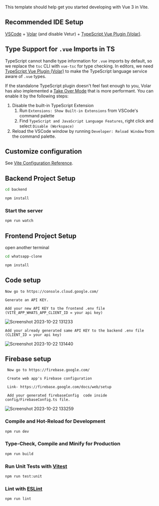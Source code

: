 This template should help get you started developing with Vue 3 in Vite.

## Recommended IDE Setup

[VSCode](https://code.visualstudio.com/) + [Volar](https://marketplace.visualstudio.com/items?itemName=Vue.volar) (and disable Vetur) + [TypeScript Vue Plugin (Volar)](https://marketplace.visualstudio.com/items?itemName=Vue.vscode-typescript-vue-plugin).

## Type Support for `.vue` Imports in TS

TypeScript cannot handle type information for `.vue` imports by default, so we replace the `tsc` CLI with `vue-tsc` for type checking. In editors, we need [TypeScript Vue Plugin (Volar)](https://marketplace.visualstudio.com/items?itemName=Vue.vscode-typescript-vue-plugin) to make the TypeScript language service aware of `.vue` types.

If the standalone TypeScript plugin doesn't feel fast enough to you, Volar has also implemented a [Take Over Mode](https://github.com/johnsoncodehk/volar/discussions/471#discussioncomment-1361669) that is more performant. You can enable it by the following steps:

1. Disable the built-in TypeScript Extension
    1) Run `Extensions: Show Built-in Extensions` from VSCode's command palette
    2) Find `TypeScript and JavaScript Language Features`, right click and select `Disable (Workspace)`
2. Reload the VSCode window by running `Developer: Reload Window` from the command palette.

## Customize configuration

See [Vite Configuration Reference](https://vitejs.dev/config/).

## Backend Project Setup

```sh
cd backend
```

```sh
npm install
```

### Start the server
```sh
npm run watch
```

## Frontend Project Setup
open another terminal
```sh
cd whatsapp-clone
```

```sh
npm install
```

## Code setup
    Now go to https://console.cloud.google.com/

    Generate an API KEY.

    Add your new API KEY to the frontend .env file (VITE_APP_WHATS_APP_CLIENT_ID = your api key)
   
   ![Screenshot 2023-10-22 131233](https://github.com/banushanv/whatsapp-clone-web/assets/35912208/8d90b6bc-ad57-4d3e-a583-0374a0c3734f)
  
    Add your already generated same API KEY to the backend .env file (CLIENT_ID = your api key)

   ![Screenshot 2023-10-22 131440](https://github.com/banushanv/whatsapp-clone-web/assets/35912208/1f9bb000-c3b9-40a6-8282-69a687cfc7c0)


 ## Firebase setup
     Now go to https://firebase.google.com/

     Create web app's Firebase configuration 

     Link- https://firebase.google.com/docs/web/setup

     Add your generated firebaseConfig  code inside config/FirebaseConfig.ts file.
     
![Screenshot 2023-10-22 133259](https://github.com/banushanv/whatsapp-clone-web/assets/35912208/57dca4d3-7305-4e66-ad3c-94692cabc7ed)


     

### Compile and Hot-Reload for Development

```sh
npm run dev
```

### Type-Check, Compile and Minify for Production

```sh
npm run build
```

### Run Unit Tests with [Vitest](https://vitest.dev/)

```sh
npm run test:unit
```

### Lint with [ESLint](https://eslint.org/)

```sh
npm run lint
```
